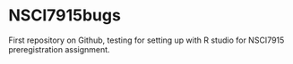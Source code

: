 # NSCI7915bugs
First repository on Github, testing for setting up with R studio for NSCI7915 preregistration assignment.
